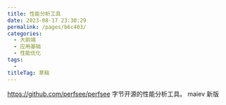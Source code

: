 ```yaml
---
title: 性能分析工具
date: 2023-08-17 23:30:29
permalink: /pages/b6c403/
categories: 
  - 大前端
  - 应用基础
  - 性能优化
tags: 
  - 
titleTag: 草稿
---
```

https://github.com/perfsee/perfsee  字节开源的性能分析工具。 maiev 新版